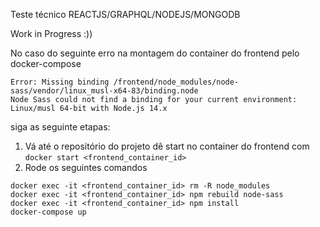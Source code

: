 Teste técnico REACTJS/GRAPHQL/NODEJS/MONGODB

Work in Progress :))

No caso do seguinte erro na montagem do container do frontend pelo docker-compose

```
Error: Missing binding /frontend/node_modules/node-sass/vendor/linux_musl-x64-83/binding.node
Node Sass could not find a binding for your current environment: Linux/musl 64-bit with Node.js 14.x

```

siga as seguinte etapas:

1. Vá até o repositório do projeto dê start no container do frontend com `docker start <frontend_container_id>`
2. Rode os seguintes comandos

```
docker exec -it <frontend_container_id> rm -R node_modules
docker exec -it <frontend_container_id> npm rebuild node-sass
docker exec -it <frontend_container_id> npm install
docker-compose up
```
